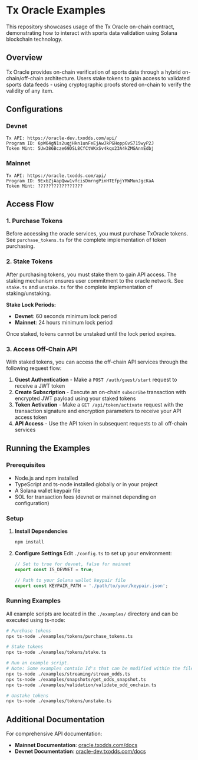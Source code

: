 # Tx Oracle Examples

This repository showcases usage of the Tx Oracle on-chain contract, demonstrating how to interact with sports data validation using Solana blockchain technology.

## Overview

Tx Oracle provides on-chain verification of sports data through a hybrid on-chain/off-chain architecture. Users stake tokens to gain access to validated sports data feeds - using cryptographic proofs stored on-chain to verify the validity of any item.

## Configurations

### Devnet
```
Tx API: https://oracle-dev.txodds.com/api/
Program ID: 6pW64gN1s2uqjHkn1unFeEjAwJkPGHoppGvS715wyP2J
Token Mint: 5Uw386Bcze69DSL8CfCtWKxSv4kqx23A4kZMGAnnEdbj
```

### Mainnet
```
Tx API: https://oracle.txodds.com/api/
Program ID: 9ExbZjAapQww1vfcisDmrngPinHTEfpjYRWMunJgcKaA
Token Mint: ?????????????????
```

## Access Flow

### 1. Purchase Tokens

Before accessing the oracle services, you must purchase TxOracle tokens. See `purchase_tokens.ts` for the complete implementation of token purchasing.

### 2. Stake Tokens

After purchasing tokens, you must stake them to gain API access. The staking mechanism ensures user commitment to the oracle network. See `stake.ts` and `unstake.ts` for the complete implementation of staking/unstaking.

**Stake Lock Periods:**
- **Devnet**: 60 seconds minimum lock period
- **Mainnet**: 24 hours minimum lock period

Once staked, tokens cannot be unstaked until the lock period expires.

### 3. Access Off-Chain API

With staked tokens, you can access the off-chain API services through the following request flow:

1. **Guest Authentication** - Make a `POST /auth/guest/start` request to receive a JWT token
2. **Create Subscription** - Execute an on-chain `subscribe` transaction with encrypted JWT payload using your staked tokens
3. **Token Activation** - Make a `GET /api/token/activate` request with the transaction signature and encryption parameters to receive your API access token
4. **API Access** - Use the API token in subsequent requests to all off-chain services

## Running the Examples

### Prerequisites

- Node.js and npm installed
- TypeScript and ts-node installed globally or in your project
- A Solana wallet keypair file
- SOL for transaction fees (devnet or mainnet depending on configuration)

### Setup

1. **Install Dependencies**
   ```bash
   npm install
   ```

2. **Configure Settings**
   Edit `./config.ts` to set up your environment:
   ```typescript
   // Set to true for devnet, false for mainnet
   export const IS_DEVNET = true;

   // Path to your Solana wallet keypair file
   export const KEYPAIR_PATH = './path/to/your/keypair.json';
   ```

### Running Examples

All example scripts are located in the `./examples/` directory and can be executed using ts-node:

```bash
# Purchase tokens
npx ts-node ./examples/tokens/purchase_tokens.ts

# Stake tokens
npx ts-node ./examples/tokens/stake.ts

# Run an example script.
# Note: Some examples contain Id's that can be modified within the file
npx ts-node ./examples/streaming/stream_odds.ts
npx ts-node ./examples/snapshots/get_odds_snapshot.ts
npx ts-node ./examples/validation/validate_odd_onchain.ts

# Unstake tokens
npx ts-node ./examples/tokens/unstake.ts
```

## Additional Documentation

For comprehensive API documentation:

- **Mainnet Documentation**: [oracle.txodds.com/docs](https://oracle.txodds.com/docs)
- **Devnet Documentation**: [oracle-dev.txodds.com/docs](https://oracle-dev.txodds.com/docs)
